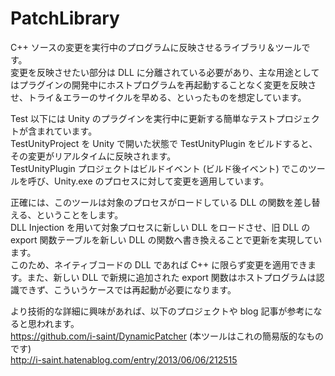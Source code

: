 # PatchLibrary

C++ ソースの変更を実行中のプログラムに反映させるライブラリ＆ツールです。  
変更を反映させたい部分は DLL に分離されている必要があり、主な用途としてはプラグインの開発中にホストプログラムを再起動することなく変更を反映させ、トライ＆エラーのサイクルを早める、といったものを想定しています。  

Test 以下には Unity のプラグインを実行中に更新する簡単なテストプロジェクトが含まれています。  
TestUnityProject を Unity で開いた状態で TestUnityPlugin をビルドすると、その変更がリアルタイムに反映されます。  
TestUnityPlugin プロジェクトはビルドイベント (ビルド後イベント) でこのツールを呼び、Unity.exe のプロセスに対して変更を適用しています。  


正確には、このツールは対象のプロセスがロードしている DLL の関数を差し替える、ということをします。  
DLL Injection を用いて対象プロセスに新しい DLL をロードさせ、旧 DLL の export 関数テーブルを新しい DLL の関数へ書き換えることで更新を実現しています。  
このため、ネイティブコードの DLL であれば C++ に限らず変更を適用できます。また、新しい DLL で新規に追加された export 関数はホストプログラムは認識できず、こういうケースでは再起動が必要になります。  

より技術的な詳細に興味があれば、以下のプロジェクトや blog 記事が参考になると思われます。   
https://github.com/i-saint/DynamicPatcher (本ツールはこれの簡易版的なものです)  
http://i-saint.hatenablog.com/entry/2013/06/06/212515  
